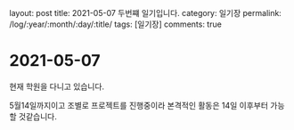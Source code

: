 layout: post
title: 2021-05-07 두번쨰 일기입니다.
category: 일기장
permalink: /log/:year/:month/:day/:title/
tags: [일기장]
comments: true

# 2021-05-07

현재 학원을 다니고 있습니다.

5월14일까지이고 조별로 프로젝트를 진행중이라 본격적인 활동은 14일 이후부터 가능할 것같습니다.

